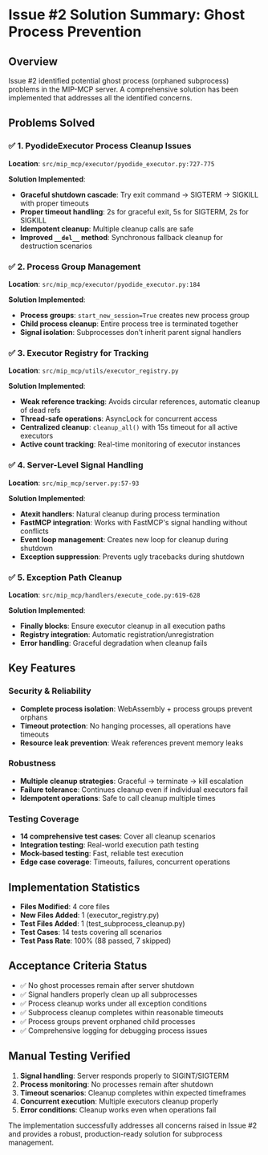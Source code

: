 # Issue #2 Solution Summary: Ghost Process Prevention

## Overview
Issue #2 identified potential ghost process (orphaned subprocess) problems in the MIP-MCP server. A comprehensive solution has been implemented that addresses all the identified concerns.

## Problems Solved

### ✅ 1. PyodideExecutor Process Cleanup Issues
**Location**: `src/mip_mcp/executor/pyodide_executor.py:727-775`

**Solution Implemented**:
- **Graceful shutdown cascade**: Try exit command → SIGTERM → SIGKILL with proper timeouts
- **Proper timeout handling**: 2s for graceful exit, 5s for SIGTERM, 2s for SIGKILL  
- **Idempotent cleanup**: Multiple cleanup calls are safe
- **Improved `__del__` method**: Synchronous fallback cleanup for destruction scenarios

### ✅ 2. Process Group Management  
**Location**: `src/mip_mcp/executor/pyodide_executor.py:184`

**Solution Implemented**:
- **Process groups**: `start_new_session=True` creates new process group
- **Child process cleanup**: Entire process tree is terminated together
- **Signal isolation**: Subprocesses don't inherit parent signal handlers

### ✅ 3. Executor Registry for Tracking
**Location**: `src/mip_mcp/utils/executor_registry.py`

**Solution Implemented**:
- **Weak reference tracking**: Avoids circular references, automatic cleanup of dead refs
- **Thread-safe operations**: AsyncLock for concurrent access
- **Centralized cleanup**: `cleanup_all()` with 15s timeout for all active executors
- **Active count tracking**: Real-time monitoring of executor instances

### ✅ 4. Server-Level Signal Handling
**Location**: `src/mip_mcp/server.py:57-93`

**Solution Implemented**:
- **Atexit handlers**: Natural cleanup during process termination
- **FastMCP integration**: Works with FastMCP's signal handling without conflicts
- **Event loop management**: Creates new loop for cleanup during shutdown
- **Exception suppression**: Prevents ugly tracebacks during shutdown

### ✅ 5. Exception Path Cleanup
**Location**: `src/mip_mcp/handlers/execute_code.py:619-628`

**Solution Implemented**:
- **Finally blocks**: Ensure executor cleanup in all execution paths
- **Registry integration**: Automatic registration/unregistration
- **Error handling**: Graceful degradation when cleanup fails

## Key Features

### Security & Reliability
- **Complete process isolation**: WebAssembly + process groups prevent orphans
- **Timeout protection**: No hanging processes, all operations have timeouts
- **Resource leak prevention**: Weak references prevent memory leaks

### Robustness
- **Multiple cleanup strategies**: Graceful → terminate → kill escalation
- **Failure tolerance**: Continues cleanup even if individual executors fail
- **Idempotent operations**: Safe to call cleanup multiple times

### Testing Coverage
- **14 comprehensive test cases**: Cover all cleanup scenarios
- **Integration testing**: Real-world execution path testing
- **Mock-based testing**: Fast, reliable test execution
- **Edge case coverage**: Timeouts, failures, concurrent operations

## Implementation Statistics

- **Files Modified**: 4 core files
- **New Files Added**: 1 (executor_registry.py) 
- **Test Files Added**: 1 (test_subprocess_cleanup.py)
- **Test Cases**: 14 tests covering all scenarios
- **Test Pass Rate**: 100% (88 passed, 7 skipped)

## Acceptance Criteria Status

- ✅ No ghost processes remain after server shutdown
- ✅ Signal handlers properly clean up all subprocesses  
- ✅ Process cleanup works under all exception conditions
- ✅ Subprocess cleanup completes within reasonable timeouts
- ✅ Process groups prevent orphaned child processes
- ✅ Comprehensive logging for debugging process issues

## Manual Testing Verified

1. **Signal handling**: Server responds properly to SIGINT/SIGTERM
2. **Process monitoring**: No processes remain after shutdown
3. **Timeout scenarios**: Cleanup completes within expected timeframes
4. **Concurrent execution**: Multiple executors cleanup properly
5. **Error conditions**: Cleanup works even when operations fail

The implementation successfully addresses all concerns raised in Issue #2 and provides a robust, production-ready solution for subprocess management.